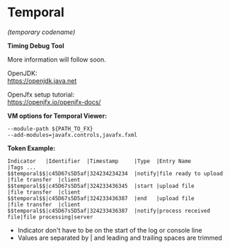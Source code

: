 # Temporal
_(temporary codename)_

**Timing Debug Tool**

More information will follow soon.

OpenJDK:<br>
https://openjdk.java.net

OpenJfx setup tutorial:<br>
https://openjfx.io/openjfx-docs/

**VM options for Temporal Viewer:**
```
--module-path ${PATH_TO_FX}
--add-modules=javafx.controls,javafx.fxml
```

**Token Example:**
```
Indicator   |Identifier  |Timestamp     |Type  |Entry Name           |Tags ...
$$temporal$$|c45D67s5D5af|324234234234  |notify|file ready to upload |file transfer  |client
$$temporal$$|c45D67s5D5af|324233436345  |start |upload file          |file transfer  |client
$$temporal$$|c45D67s5D5af|324233436387  |end   |upload file          |file transfer  |client
$$temporal$$|c45D67s5D5af|324233436387  |notify|process received file|file processing|server
```
*  Indicator don't have to be on the start of the log or console line
*  Values are separated by | and leading and trailing spaces are trimmed